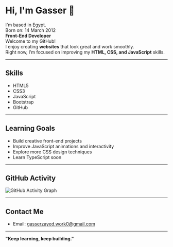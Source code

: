 # Hi, I'm Gasser 👋
I'm based in Egypt.  
Born on: 14 March 2012  
**Front-End Developer**<br>
Welcome to my GitHub!  
I enjoy creating **websites** that look great and work smoothly.  
Right now, I’m focused on improving my **HTML, CSS, and JavaScript** skills.

---

## Skills
- HTML5
- CSS3
- JavaScript
- Bootstrap
- GitHub

---

## Learning Goals
- Build creative front-end projects
- Improve JavaScript animations and interactivity
- Explore more CSS design techniques
- Learn TypeScript soon

---

##  GitHub Activity

![GitHub Activity Graph](https://github-readme-activity-graph.vercel.app/graph?username=gasserdev&theme=tokyo-night)


---

## Contact Me
- Email: gasserzayed.work0@gmail.com

---

**"Keep learning, keep building."**
